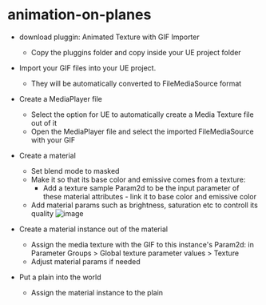 # animation-on-planes

- download pluggin: Animated Texture with GIF Importer
  - Copy the pluggins folder and copy inside your UE project folder

- Import your GIF files into your UE project.
  - They will be automatically converted to FileMediaSource format
 
- Create a MediaPlayer file
  - Select the option for UE to automatically create a Media Texture file out of it
  - Open the MediaPlayer file and select the imported FileMediaSource with your GIF
  
- Create a material
  - Set blend mode to masked
  - Make it so that its base color and emissive comes from a texture:
    - Add a texture sample Param2d to be the input parameter of these material attributes - link it to base color and emissive color
  - Add material params such as brightness, saturation etc to controll its quality
![image](https://github.com/marcelpatrick/animation-on-planes/assets/12215115/1977de84-4a1d-4172-9a5f-da6dd6311dd4)

- Create a material instance out of the material
  - Assign the media texture with the GIF to this instance's Param2d: in Parameter Groups > Global texture parameter values > Texture
  - Adjust material params if needed

- Put a plain into the world
  - Assign the material instance to the plain
  
